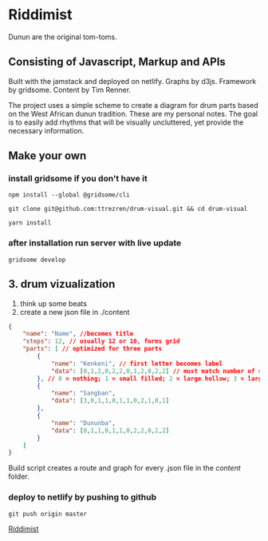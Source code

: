 # Riddimist

Dunun are the original tom-toms.

## Consisting of Javascript, Markup and APIs

Built with the jamstack and deployed on netlify.
Graphs by d3js. Framework by gridsome. Content by Tim Renner.

The project uses a simple scheme to create a diagram for drum parts based on the West African dunun tradition. These are my personal notes. The goal is to easily add rhythms that will be visually uncluttered, yet provide the necessary information.

## Make your own

### install gridsome if you don't have it

`npm install --global @gridsome/cli`

`git clone git@github.com:ttrezren/drum-visual.git && cd drum-visual`

`yarn install`

### after installation run server with live update

`gridsome develop`

## 3. drum vizualization

1. think up some beats
2. create a new json file in ./content

```json
{
    "name": "Name", //becomes title
    "steps": 12, // usually 12 or 16, forms grid
    "parts": [ // optimized for three parts
        {
            "name": "Kenkeni", // first letter becomes label
            "data": [0,1,2,0,2,2,0,1,2,0,2,2] // must match number of steps
        }, // 0 = nothing; 1 = small filled; 2 = large hollow; 3 = large filled
        {
            "name": "Sangban",
            "data": [3,0,1,1,0,1,1,0,2,1,0,1]
        },
        {
            "name": "Dununba",
            "data": [0,1,1,0,1,1,0,2,2,0,2,2]
        }
    ]
}
```

Build script creates a route and graph for every .json file in the *content* folder.

### deploy to netlify by pushing to github

`git push origin master`

[Riddimist](https://www.samizdatpixelpress.net)
